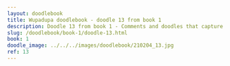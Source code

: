 ```yaml
---
layout: doodlebook
title: Wupadupa doodlebook - doodle 13 from book 1
description: Doodle 13 from book 1 - Comments and doodles that capture the essence of this event  
slug: /doodlebook/book-1/doodle-13.html
book: 1
doodle_image: ../../../images/doodlebook/210204_13.jpg
ref: 13
---	  
```

																																																																							